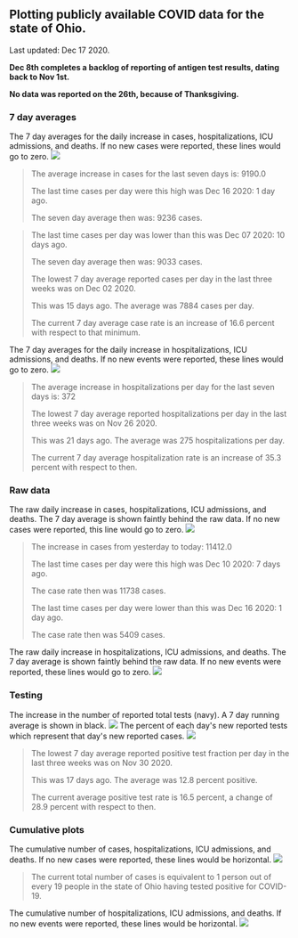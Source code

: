 ## Plotting publicly available COVID data for the state of Ohio. 

Last updated: Dec 17 2020. 

**Dec 8th completes a backlog of reporting of antigen test results, dating back to Nov 1st.**

**No data was reported on the 26th, because of Thanksgiving.**
### 7 day averages
The 7 day averages for the daily increase in cases, hospitalizations, ICU admissions, and deaths. If no new cases were reported, these lines would go to zero.
![](7dayaverage_cases.png)

>The average increase in cases for the last seven days is: 9190.0
>
>The last time cases per day were this high was Dec 16 2020: 1 day ago.
>
>The seven day average then was: 9236 cases.

>
>The last time cases per day was lower than this was Dec 07 2020: 10 days ago.
>
>The seven day average then was: 9033 cases.
>
>The lowest 7 day average reported cases per day in the last three weeks was on Dec 02 2020.
>
>This was 15 days ago. The average was 7884 cases per day.
>
>The current 7 day average case rate is an increase of 16.6 percent with respect to that minimum.

The 7 day averages for the daily increase in hospitalizations, ICU admissions, and deaths. If no new events were reported, these lines would go to zero.
![](7dayaverage_hospital.png)

>The average increase in hospitalizations per day for the last seven days is: 372
>
>The lowest 7 day average reported hospitalizations per day in the last three weeks was on Nov 26 2020.
>
>This was 21 days ago. The average was 275 hospitalizations per day.
>
>The current 7 day average hospitalization rate is an increase of 35.3 percent with respect to then.

### Raw data
The raw daily increase in cases, hospitalizations, ICU admissions, and deaths. The 7 day average is shown faintly behind the raw data. If no new cases were reported, this line would go to zero.
![](DailyCases.png)

>The increase in cases from yesterday to today: 11412.0 
>
>The last time cases per day were this high was Dec 10 2020: 7 days ago. 
>
>The case rate then was 11738 cases.
>
>The last time cases per day were lower than this was Dec 16 2020: 1 day ago. 
>
>The case rate then was 5409 cases.

The raw daily increase in hospitalizations, ICU admissions, and deaths. The 7 day average is shown faintly behind the raw data. If no new events were reported, these lines would go to zero.
![](DailyHospitalizations.png)

### Testing

The increase in the number of reported total tests (navy). A 7 day running average is shown in black.
![](DailyTests.png)
The percent of each day's new reported tests which represent that day's new reported cases.
![](percentpositive_tests.png)

>The lowest 7 day average reported positive test fraction per day in the last three weeks was on Nov 30 2020.
>
>This was 17 days ago. The average was 12.8 percent positive. 
>
>The current average positive test rate is 16.5 percent, a change of 28.9 percent with respect to then. 

### Cumulative plots
The cumulative number of cases, hospitalizations, ICU admissions, and deaths. If no new cases were reported, these lines would be horizontal.
![](Cases.png)

>The current total number of cases is equivalent to 1 person out of every 19 people in the state of Ohio having tested positive for COVID-19.

The cumulative number of hospitalizations, ICU admissions, and deaths. If no new events were reported, these lines would be horizontal.
![](Hospitalizations.png)
